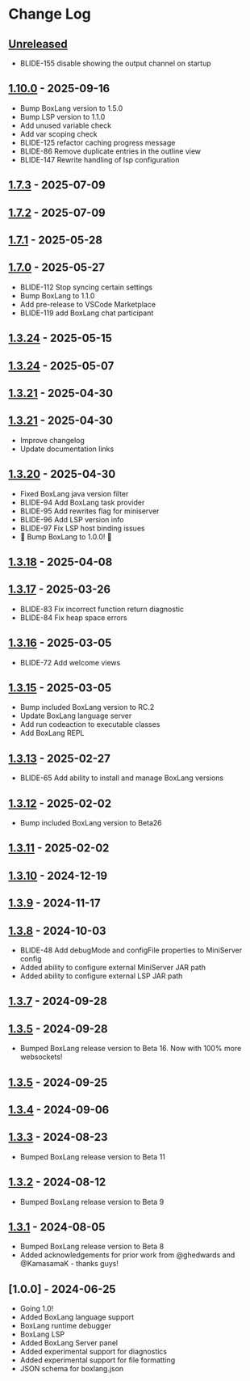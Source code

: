 # Change Log

## [Unreleased]

- BLIDE-155 disable showing the output channel on startup

## [1.10.0] - 2025-09-16

- Bump BoxLang version to 1.5.0
- Bump LSP version to 1.1.0
- Add unused variable check
- Add var scoping check
- BLIDE-125 refactor caching progress message
- BLIDE-86 Remove duplicate entries in the outline view
- BLIDE-147 Rewrite handling of lsp configuration

## [1.7.3] - 2025-07-09

## [1.7.2] - 2025-07-09

## [1.7.1] - 2025-05-28

## [1.7.0] - 2025-05-27

- BLIDE-112 Stop syncing certain settings
- Bump BoxLang to 1.1.0
- Add pre-release to VSCode Marketplace
- BLIDE-119 add BoxLang chat participant

## [1.3.24] - 2025-05-15

## [1.3.24] - 2025-05-07

## [1.3.21] - 2025-04-30

## [1.3.21] - 2025-04-30

- Improve changelog
- Update documentation links

## [1.3.20] - 2025-04-30

- Fixed BoxLang java version filter
- BLIDE-94 Add BoxLang task provider
- BLIDE-95 Add rewrites flag for miniserver
- BLIDE-96 Add LSP version info
- BLIDE-97 Fix LSP host binding issues
- 🎉 Bump BoxLang to 1.0.0! 🎉

## [1.3.18] - 2025-04-08

## [1.3.17] - 2025-03-26

- BLIDE-83 Fix incorrect function return diagnostic
- BLIDE-84 Fix heap space errors

## [1.3.16] - 2025-03-05

- BLIDE-72 Add welcome views

## [1.3.15] - 2025-03-05

- Bump included BoxLang version to RC.2
- Update BoxLang language server
- Add run codeaction to executable classes
- Add BoxLang REPL

## [1.3.13] - 2025-02-27

- BLIDE-65 Add ability to install and manage BoxLang versions

## [1.3.12] - 2025-02-02

- Bump included BoxLang version to Beta26

## [1.3.11] - 2025-02-02

## [1.3.10] - 2024-12-19

## [1.3.9] - 2024-11-17

## [1.3.8] - 2024-10-03

- BLIDE-48 Add debugMode and configFile properties to MiniServer config
- Added ability to configure external MiniServer JAR path
- Added ability to configure external LSP JAR path

## [1.3.7] - 2024-09-28

## [1.3.5] - 2024-09-28

- Bumped BoxLang release version to Beta 16. Now with 100% more websockets!

## [1.3.5] - 2024-09-25

## [1.3.4] - 2024-09-06

## [1.3.3] - 2024-08-23

- Bumped BoxLang release version to Beta 11

## [1.3.2] - 2024-08-12

- Bumped BoxLang release version to Beta 9

## [1.3.1] - 2024-08-05

- Bumped BoxLang release version to Beta 8
- Added acknowledgements for prior work from @ghedwards and @KamasamaK - thanks guys!

## [1.0.0] - 2024-06-25

- Going 1.0!
- Added BoxLang language support
- BoxLang runtime debugger
- BoxLang LSP
- Added BoxLang Server panel
- Added experimental support for diagnostics
- Added experimental support for file formatting
- JSON schema for boxlang.json

[unreleased]: https://github.com/ortus-boxlang/vscode-boxlang/compare/v1.10.0...HEAD
[1.10.0]: https://github.com/ortus-boxlang/vscode-boxlang/compare/v1.7.3...v1.10.0
[1.7.3]: https://github.com/ortus-boxlang/vscode-boxlang/compare/v1.7.2...v1.7.3
[1.7.2]: https://github.com/ortus-boxlang/vscode-boxlang/compare/v1.7.1...v1.7.2
[1.7.1]: https://github.com/ortus-boxlang/vscode-boxlang/compare/v1.7.0...v1.7.1
[1.7.0]: https://github.com/ortus-boxlang/vscode-boxlang/compare/v1.3.24...v1.7.0
[1.3.24]: https://github.com/ortus-boxlang/vscode-boxlang/compare/v1.3.24...v1.3.24
[1.3.21]: https://github.com/ortus-boxlang/vscode-boxlang/compare/v1.3.21...v1.3.21
[1.3.20]: https://github.com/ortus-boxlang/vscode-boxlang/compare/v1.3.18...v1.3.20
[1.3.18]: https://github.com/ortus-boxlang/vscode-boxlang/compare/v1.3.17...v1.3.18
[1.3.17]: https://github.com/ortus-boxlang/vscode-boxlang/compare/v1.3.16...v1.3.17
[1.3.16]: https://github.com/ortus-boxlang/vscode-boxlang/compare/v1.3.15...v1.3.16
[1.3.15]: https://github.com/ortus-boxlang/vscode-boxlang/compare/v1.3.13...v1.3.15
[1.3.13]: https://github.com/ortus-boxlang/vscode-boxlang/compare/v1.3.12...v1.3.13
[1.3.12]: https://github.com/ortus-boxlang/vscode-boxlang/compare/v1.3.11...v1.3.12
[1.3.11]: https://github.com/ortus-boxlang/vscode-boxlang/compare/v1.3.10...v1.3.11
[1.3.10]: https://github.com/ortus-boxlang/vscode-boxlang/compare/v1.3.9...v1.3.10
[1.3.9]: https://github.com/ortus-boxlang/vscode-boxlang/compare/v1.3.8...v1.3.9
[1.3.8]: https://github.com/ortus-boxlang/vscode-boxlang/compare/v1.3.7...v1.3.8
[1.3.7]: https://github.com/ortus-boxlang/vscode-boxlang/compare/v1.3.5...v1.3.7
[1.3.5]: https://github.com/ortus-boxlang/vscode-boxlang/compare/v1.3.5...v1.3.5
[1.3.4]: https://github.com/ortus-boxlang/vscode-boxlang/compare/v1.3.3...v1.3.4
[1.3.3]: https://github.com/ortus-boxlang/vscode-boxlang/compare/v1.3.2...v1.3.3
[1.3.2]: https://github.com/ortus-boxlang/vscode-boxlang/compare/v1.3.1...v1.3.2
[1.3.1]: https://github.com/ortus-boxlang/vscode-boxlang/compare/df91d9ff46061157e7b5fd1a55a6af9db645c681...v1.3.1
